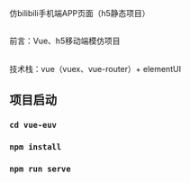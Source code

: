 仿bilibili手机端APP页面（h5静态项目）
##
前言：Vue、h5移动端模仿项目
##
技术栈：vue（vuex、vue-router）+ elementUI
## 项目启动
### `cd vue-euv`
### `npm install`
### `npm run serve`


